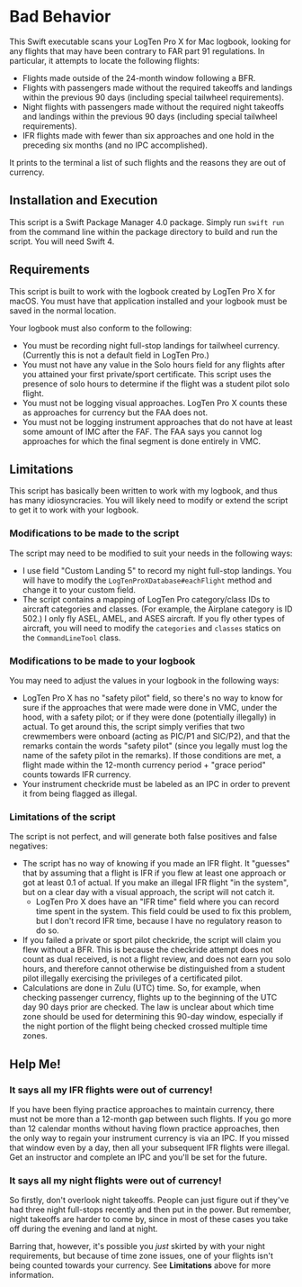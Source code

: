 # Bad Behavior

This Swift executable scans your LogTen Pro X for Mac logbook, looking for any
flights that may have been contrary to FAR part 91 regulations. In particular,
it attempts to locate the following flights:

* Flights made outside of the 24-month window following a BFR.
* Flights with passengers made without the required takeoffs and landings within
  the previous 90 days (including special tailwheel requirements).
* Night flights with passengers made without the required night takeoffs and
  landings within the previous 90 days (including special tailwheel
  requirements).
* IFR flights made with fewer than six approaches and one hold in the preceding
  six months (and no IPC accomplished).

It prints to the terminal a list of such flights and the reasons they are out of
currency.

## Installation and Execution

This script is a Swift Package Manager 4.0 package. Simply run `swift run` from
the command line within the package directory to build and run the script. You
will need Swift 4.

## Requirements

This script is built to work with the logbook created by LogTen Pro X for macOS.
You must have that application installed and your logbook must be saved in the
normal location.

Your logbook must also conform to the following:

* You must be recording night full-stop landings for tailwheel currency.
  (Currently this is not a default field in LogTen Pro.)
* You must not have any value in the Solo hours field for any flights after you
  attained your first private/sport certificate. This script uses the presence
  of solo hours to determine if the flight was a student pilot solo flight.
* You must not be logging visual approaches. LogTen Pro X counts these as
  approaches for currency but the FAA does not.
* You must not be logging instrument approaches that do not have at least some
  amount of IMC after the FAF. The FAA says you cannot log approaches for which
  the final segment is done entirely in VMC.

## Limitations

This script has basically been written to work with my logbook, and thus has
many idiosyncracies. You will likely need to modify or extend the script to get
it to work with your logbook.

### Modifications to be made to the script

The script may need to be modified to suit your needs in the following ways:

* I use field "Custom Landing 5" to record my night full-stop landings. You will
  have to modify the `LogTenProXDatabase#eachFlight` method and change it to
  your custom field.
* The script contains a mapping of LogTen Pro category/class IDs to aircraft
  categories and classes. (For example, the Airplane category is ID 502.)
  I only fly ASEL, AMEL, and ASES aircraft. If you fly other types of aircraft,
  you will need to modify the `categories` and `classes` statics on the
  `CommandLineTool` class.

### Modifications to be made to your logbook

You may need to adjust the values in your logbook in the following ways:

* LogTen Pro X has no "safety pilot" field, so there's no way to know for sure
  if the approaches that were made were done in VMC, under the hood, with a
  safety pilot; or if they were done (potentially illegally) in actual. To get
  around this, the script simply verifies that two crewmembers were onboard
  (acting as PIC/P1 and SIC/P2), and that the remarks contain the words "safety
  pilot" (since you legally must log the name of the safety pilot in the
  remarks). If those conditions are met, a flight made within the 12-month
  currency period + "grace period" counts towards IFR currency.
* Your instrument checkride must be labeled as an IPC in order to prevent it
  from being flagged as illegal.

### Limitations of the script

The script is not perfect, and will generate both false positives and false
negatives:

* The script has no way of knowing if you made an IFR flight. It "guesses" that
  by assuming that a flight is IFR if you flew at least one approach or got at
  least 0.1 of actual. If you make an illegal IFR flight "in the system", but on
  a clear day with a visual approach, the script will not catch it.
  * LogTen Pro X does have an "IFR time" field where you can record time spent
    in the system. This field could be used to fix this problem, but I don't
    record IFR time, because I have no regulatory reason to do so.
* If you failed a private or sport pilot checkride, the script will claim you
  flew without a BFR. This is because the checkride attempt does not count as
  dual received, is not a flight review, and does not earn you solo hours, and
  therefore cannot otherwise be distinguished from a student pilot illegally
  exercising the privileges of a certificated pilot.
* Calculations are done in Zulu (UTC) time. So, for example, when checking
  passenger currency, flights up to the beginning of the UTC day 90 days prior
  are checked. The law is unclear about which time zone should be used for
  determining this 90-day window, especially if the night portion of the flight
  being checked crossed multiple time zones.

## Help Me!

### It says all my IFR flights were out of currency!

If you have been flying practice approaches to maintain currency, there must not
be more than a 12-month gap between such flights. If you go more than 12
calendar months without having flown practice approaches, then the only way to
regain your instrument currency is via an IPC. If you missed that window even by
a day, then all your subsequent IFR flights were illegal. Get an instructor and
complete an IPC and you'll be set for the future.

### It says all my night flights were out of currency!

So firstly, don't overlook night takeoffs. People can just figure out if they've
had three night full-stops recently and then put in the power. But remember,
night takeoffs are harder to come by, since in most of these cases you take off
during the evening and land at night.

Barring that, however, it's possible you _just_ skirted by with your night
requirements, but because of time zone issues, one of your flights isn't being
counted towards your currency. See **Limitations** above for more information.